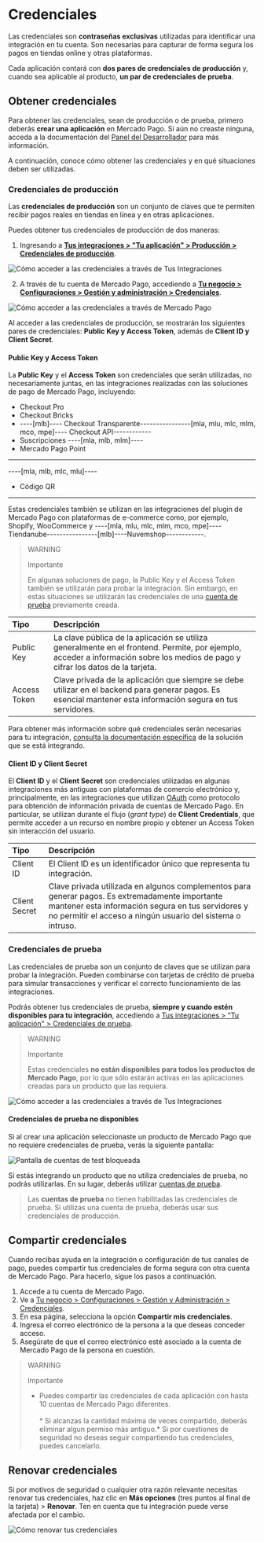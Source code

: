 # Credenciales

Las credenciales son **contraseñas exclusivas** utilizadas para identificar una integración en tu cuenta. Son necesarias para capturar de forma segura los pagos en tiendas online y otras plataformas. 

Cada aplicación contará con **dos pares de credenciales de producción** y, cuando sea aplicable al producto, **un par de credenciales de prueba**.

## Obtener credenciales

Para obtener las credenciales, sean de producción o de prueba, primero deberás **crear una aplicación** en Mercado Pago. Si aún no creaste ninguna, acceda a la documentación del [Panel del Desarrollador](/developers/es/docs/your-integrations/dashboard#bookmark_criar_nova_aplicação) para más información.

A continuación, conoce cómo obtener las credenciales y en qué situaciones deben ser utilizadas.

### Credenciales de producción

Las **credenciales de producción** son un conjunto de claves que te permiten recibir pagos reales en tiendas en línea y en otras aplicaciones.

Puedes obtener tus credenciales de producción de dos maneras:

1. Ingresando a [**Tus integraciones > "Tu aplicación" > Producción > Credenciales de producción**](https://www.mercadopago[FAKER][URL][DOMAIN]/developers/panel/app).

![Cómo acceder a las credenciales a través de Tus Integraciones](/images/credentials/credentials-prod-panel-es.gif)

2. A través de tu cuenta de Mercado Pago, accediendo a [**Tu negocio > Configuraciones > Gestión y administración > Credenciales**](https://www.mercadopago[FAKER][URL][DOMAIN]/settings/account/credentials).

![Cómo acceder a las credenciales a través de Mercado Pago](/images/credentials/credentials-prod-mp-es.gif)

Al acceder a las credenciales de producción, se mostrarán los siguientes pares de credenciales: **Public Key y Access Token**, además de **Client ID y Client Secret**.

#### Public Key y Access Token

La **Public Key** y el **Access Token** son credenciales que serán utilizadas, no necesariamente juntas, en las integraciones realizadas con las soluciones de pago de Mercado Pago, incluyendo:

- Checkout Pro
- Checkout Bricks
- ----[mlb]---- Checkout Transparente----------------[mla, mlu, mlc, mlm, mco, mpe]---- Checkout API------------
- Suscripciones
----[mla, mlb, mlm]----
- Mercado Pago Point

------------
----[mla, mlb, mlc, mlu]----
- Código QR

------------

Estas credenciales también se utilizan en las integraciones del plugin de Mercado Pago con plataformas de e-commerce como, por ejemplo, Shopify, WooCommerce y ----[mla, mlu, mlc, mlm, mco, mpe]----Tiendanube----------------[mlb]----Nuvemshop------------.

> WARNING
>
> Importante
>
> En algunas soluciones de pago, la Public Key y el Access Token también se utilizarán para probar la integración. Sin embargo, en estas situaciones se utilizarán las credenciales de una [cuenta de prueba](/developers/es/docs/your-integrations/test/accounts) previamente creada.

| Tipo | Descripción |
| :--- | :--- |
| Public Key | La clave pública de la aplicación se utiliza generalmente en el frontend. Permite, por ejemplo, acceder a información sobre los medios de pago y cifrar los datos de la tarjeta. |
| Access Token | Clave privada de la aplicación que siempre se debe utilizar en el backend para generar pagos. Es esencial mantener esta información segura en tus servidores. |

Para obtener más información sobre qué credenciales serán necesarias para tu integración, [consulta la documentación específica](https://www.mercadopago[FAKER][URL][DOMAIN]/developers/es/docs) de la solución que se está integrando.

#### Client ID y Client Secret

El **Client ID** y el **Client Secret** son credenciales utilizadas en algunas integraciones más antiguas con plataformas de comercio electrónico y, principalmente, en las integraciones que utilizan [OAuth](/developers/es/docs/security/oauth/introduction) como protocolo para obtención de información privada de cuentas de Mercado Pago. En particular, se utilizan durante el flujo (_grant type_) de **Client Credentials**, que permite acceder a un recurso en nombre propio y obtener un Access Token sin interacción del usuario.

| Tipo | Descripción |
| :--- | :--- |
| Client ID | El Client ID es un identificador único que representa tu integración. |
| Client Secret | Clave privada utilizada en algunos complementos para generar pagos. Es extremadamente importante mantener esta información segura en tus servidores y no permitir el acceso a ningún usuario del sistema o intruso. |

### Credenciales de prueba

Las credenciales de prueba son un conjunto de claves que se utilizan para probar la integración. Pueden combinarse con tarjetas de crédito de prueba para simular transacciones y verificar el correcto funcionamiento de las integraciones.

Podrás obtener tus credenciales de prueba, **siempre y cuando estén disponibles para tu integración**, accediendo a [Tus integraciones > "Tu aplicación" > Credenciales de prueba](https://www.mercadopago[FAKER][URL][DOMAIN]/developers/panel/app).

> WARNING
>
> Importante
>
> Estas credenciales **no están disponibles para todos los productos de Mercado Pago**, por lo que sólo estarán activas en las aplicaciones creadas para un producto que las requiera.

![Cómo acceder a las credenciales a través de Tus Integraciones](/images/credentials/credentials-test-panel-es.gif)

#### Credenciales de prueba no disponibles

Si al crear una aplicación seleccionaste un producto de Mercado Pago que no requiere credenciales de prueba, verás la siguiente pantalla:

![Pantalla de cuentas de test bloqueada](/images/credentials/blocked-test-credentials-es-v2.png)

Si estás integrando un producto que no utiliza credenciales de prueba, no podrás utilizarlas. En su lugar, deberás utilizar [cuentas de prueba](/developers/es/docs/your-integrations/test/accounts). 

> Las **cuentas de prueba** no tienen habilitadas las credenciales de prueba. Si utilizas una cuenta de prueba, deberás usar sus credenciales de producción.

## Compartir credenciales

Cuando recibas ayuda en la integración o configuración de tus canales de pago, puedes compartir tus credenciales de forma segura con otra cuenta de Mercado Pago. Para hacerlo, sigue los pasos a continuación.

1. Accede a tu cuenta de Mercado Pago.
2. Ve a [Tu negocio > Configuraciones > Gestión y Administración > Credenciales](https://www.mercadopago[FAKER][URL][DOMAIN]/settings/account/credentials).
3. En esa página, selecciona la opción **Compartir mis credenciales**.
4. Ingresa el correo electrónico de la persona a la que deseas conceder acceso.
5. Asegúrate de que el correo electrónico esté asociado a la cuenta de Mercado Pago de la persona en cuestión.

> WARNING
>
> Importante
>
> * Puedes compartir las credenciales de cada aplicación con hasta 10 cuentas de Mercado Pago diferentes.<br><br>* Si alcanzas la cantidad máxima de veces compartido, deberás eliminar algun permiso más antiguo.* Si por cuestiones de seguridad no deseas seguir compartiendo tus credenciales, puedes cancelarlo.

## Renovar credenciales

Si por motivos de seguridad o cualquier otra razón relevante necesitas renovar tus credenciales, haz clic en **Más opciones** (tres puntos al final de la tarjeta) > **Renovar**. Ten en cuenta que tu integración puede verse afectada por el cambio.

![Cómo renovar tus credenciales](/images/credentials/renew-credentials-es.gif)